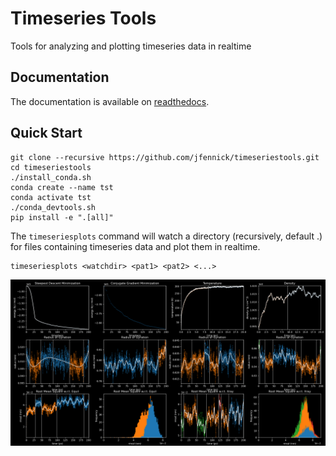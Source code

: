 # Timeseries Tools

Tools for analyzing and plotting timeseries data in realtime

## Documentation
The documentation is available on [readthedocs](https://timeseriestools.readthedocs.io/en/latest/).

## Quick Start

```
git clone --recursive https://github.com/jfennick/timeseriestools.git
cd timeseriestools
./install_conda.sh
conda create --name tst
conda activate tst
./conda_devtools.sh
pip install -e ".[all]"
```

The `timeseriesplots` command will watch a directory (recursively, default .) for files containing timeseries data and plot them in realtime.

```
timeseriesplots <watchdir> <pat1> <pat2> <...>
```

![Plots](plots.png)
